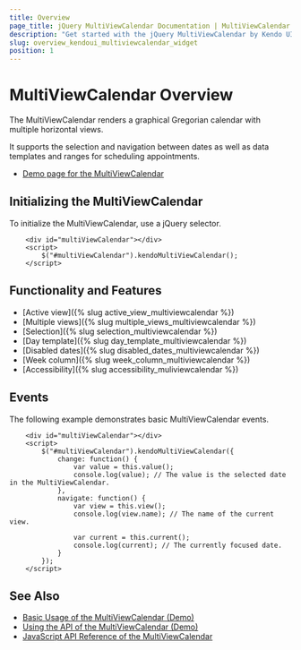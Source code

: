 ```yaml
---
title: Overview
page_title: jQuery MultiViewCalendar Documentation | MultiViewCalendar Overview
description: "Get started with the jQuery MultiViewCalendar by Kendo UI and learn how to initialize the widget and use its events."
slug: overview_kendoui_multiviewcalendar_widget
position: 1
---
```


# MultiViewCalendar Overview

The MultiViewCalendar renders a graphical Gregorian calendar with multiple horizontal views.

It supports the selection and navigation between dates as well as data templates and ranges for scheduling appointments.

* [Demo page for the MultiViewCalendar](https://demos.telerik.com/kendo-ui/multiviewcalendar/index)

## Initializing the MultiViewCalendar

To initialize the MultiViewCalendar, use a jQuery selector.

```dojo
    <div id="multiViewCalendar"></div>
    <script>
        $("#multiViewCalendar").kendoMultiViewCalendar();
    </script>
```

## Functionality and Features

* [Active view]({% slug active_view_multiviewcalendar %})
* [Multiple views]({% slug multiple_views_multiviewcalendar %})
* [Selection]({% slug selection_multiviewcalendar %})
* [Day template]({% slug day_template_multiviewcalendar %})
* [Disabled dates]({% slug disabled_dates_multiviewcalendar %})
* [Week column]({% slug week_column_multiviewcalendar %})
* [Accessibility]({% slug accessibility_muliviewcalendar %})

## Events

The following example demonstrates basic MultiViewCalendar events.

```dojo
    <div id="multiViewCalendar"></div>
    <script>
        $("#multiViewCalendar").kendoMultiViewCalendar({
            change: function() {
                var value = this.value();
                console.log(value); // The value is the selected date in the MultiViewCalendar.
            },
            navigate: function() {
                var view = this.view();
                console.log(view.name); // The name of the current view.

                var current = this.current();
                console.log(current); // The currently focused date.
            }
        });
    </script>
```

## See Also

* [Basic Usage of the MultiViewCalendar (Demo)](https://demos.telerik.com/kendo-ui/multiviewcalendar/index)
* [Using the API of the MultiViewCalendar (Demo)](https://demos.telerik.com/kendo-ui/multiviewcalendar/api)
* [JavaScript API Reference of the MultiViewCalendar](/api/javascript/ui/multiviewcalendar)
